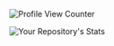 ![Profile View Counter](https://img.shields.io/badge/any_text-you_like-blue)

 
![Your Repository's Stats](https://github-readme-stats.vercel.app/api/top-langs/?username=amir-ben-shimol&theme=blue-green)


 
<!--
**amir-ben-shimol/amir-ben-shimol** is a ✨ _special_ ✨ repository because its `README.md` (this file) appears on your GitHub profile.

Here are some ideas to get you started:

- 🔭 I’m currently working on ...
- 🌱 I’m currently learning ...
- 👯 I’m looking to collaborate on ...
- 🤔 I’m looking for help with ...
- 💬 Ask me about ...
- 📫 How to reach me: ...
- 😄 Pronouns: ...
- ⚡ Fun fact: ...
-->
